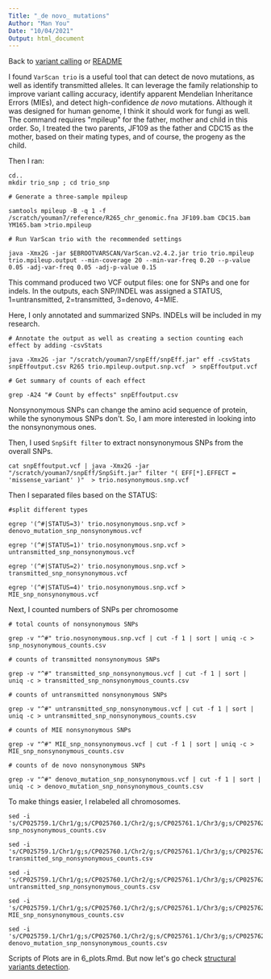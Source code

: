 ```yaml
---
Title: "_de novo_ mutations"
Author: "Man You"
Date: "10/04/2021"
Output: html_document
---
```

Back to [variant calling](https://github.com/manyou7/Bio722_project_genomic_variation/blob/346ee8842927b17bb02dea023d0c9673bbc3098f/3_variant_calling.md) or [README](https://github.com/manyou7/Bio722_project_genomic_variation/blob/73e10cbdcfe81b789a9d6b22b8bbdb2e336b3dda/README.md)

I found ```VarScan trio``` is a useful tool that can detect de novo mutations, as well as identify transmitted alleles. It can leverage the family relationship to improve variant calling accuracy, identify apparent Mendelian Inheritance Errors (MIEs), and detect high-confidence _de novo_ mutations. Although it was designed for human genome, I think it should work for fungi as well. The command requires "mpileup" for the father, mother and child in this order. So, I treated the two parents, JF109 as the father and CDC15 as the mother, based on their mating types, and of course, the progeny as the child. 

Then I ran:

```{bash}
cd..
mkdir trio_snp ; cd trio_snp

# Generate a three-sample mpileup

samtools mpileup -B -q 1 -f /scratch/youman7/reference/R265_chr_genomic.fna JF109.bam CDC15.bam YM165.bam >trio.mpileup

# Run VarScan trio with the recommended settings

java -Xmx2G -jar $EBROOTVARSCAN/VarScan.v2.4.2.jar trio trio.mpileup trio.mpileup.output --min-coverage 20 --min-var-freq 0.20 --p-value 0.05 -adj-var-freq 0.05 -adj-p-value 0.15
```

This command produced two VCF output files: one for SNPs and one for indels. In the outputs, each SNP/INDEL was assigned a STATUS, 1=untransmitted, 2=transmitted, 3=denovo, 4=MIE. 

Here, I only annotated and summarized SNPs. INDELs will be included in my research.

```{bash}
# Annotate the output as well as creating a section counting each effect by adding -csvStats

java -Xmx2G -jar "/scratch/youman7/snpEff/snpEff.jar" eff -csvStats snpEffoutput.csv R265 trio.mpileup.output.snp.vcf  > snpEffoutput.vcf

# Get summary of counts of each effect

grep -A24 "# Count by effects" snpEffoutput.csv
```

Nonsynonymous SNPs can change the amino acid sequence of protein, while the synonymous SNPs don't. So, I am more interested in looking into the nonsynonymous ones.

Then, I used  ```SnpSift filter``` to extract nonsynonymous SNPs from the overall SNPs. 

```{bash}
cat snpEffoutput.vcf | java -Xmx2G -jar "/scratch/youman7/snpEff/SnpSift.jar" filter "( EFF[*].EFFECT = 'missense_variant' )"  > trio.nosynonymous.snp.vcf
```

Then I separated files based on the STATUS:

```{bash}
#split different types 

egrep '(^#|STATUS=3)' trio.nosynonymous.snp.vcf > denovo_mutation_snp_nonsynonymous.vcf

egrep '(^#|STATUS=1)' trio.nosynonymous.snp.vcf > untransmitted_snp_nonsynonymous.vcf

egrep '(^#|STATUS=2)' trio.nosynonymous.snp.vcf > transmitted_snp_nonsynonymous.vcf

egrep '(^#|STATUS=4)' trio.nosynonymous.snp.vcf > MIE_snp_nonsynonymous.vcf
```

Next, I counted numbers of SNPs per chromosome

```{bash}
# total counts of nonsynonymous SNPs

grep -v "^#" trio.nosynonymous.snp.vcf | cut -f 1 | sort | uniq -c > snp_nosynonymous_counts.csv

# counts of transmitted nonsynonymous SNPs

grep -v "^#" transmitted_snp_nonsynonymous.vcf | cut -f 1 | sort | uniq -c > transmitted_snp_nonsynonymous_counts.csv

# counts of untransmitted nonsynonymous SNPs

grep -v "^#" untransmitted_snp_nonsynonymous.vcf | cut -f 1 | sort | uniq -c > untransmitted_snp_nonsynonymous_counts.csv

# counts of MIE nonsynonymous SNPs

grep -v "^#" MIE_snp_nonsynonymous.vcf | cut -f 1 | sort | uniq -c > MIE_snp_nonsynonymous_counts.csv

# counts of de novo nonsynonymous SNPs

grep -v "^#" denovo_mutation_snp_nonsynonymous.vcf | cut -f 1 | sort | uniq -c > denovo_mutation_snp_nonsynonymous_counts.csv
```

To make things easier, I relabeled all chromosomes.

```{bash}
sed -i 's/CP025759.1/Chr1/g;s/CP025760.1/Chr2/g;s/CP025761.1/Chr3/g;s/CP025762.1/Chr4/g;s/CP025763.1/Chr5/g;s/CP025764.1/Chr6/g;s/CP025765.1/Chr7/g;s/CP025766.1/Chr8/g;s/CP025767.1/Chr9/g;s/CP025768.1/Chr10/g;s/CP025769.1/Chr11/g;s/CP025770.1/Chr12/g;s/CP025771.1/Chr13/g;s/CP025772.1/Chr14/g;s/CP025773.1/MT/g' snp_nosynonymous_counts.csv

sed -i 's/CP025759.1/Chr1/g;s/CP025760.1/Chr2/g;s/CP025761.1/Chr3/g;s/CP025762.1/Chr4/g;s/CP025763.1/Chr5/g;s/CP025764.1/Chr6/g;s/CP025765.1/Chr7/g;s/CP025766.1/Chr8/g;s/CP025767.1/Chr9/g;s/CP025768.1/Chr10/g;s/CP025769.1/Chr11/g;s/CP025770.1/Chr12/g;s/CP025771.1/Chr13/g;s/CP025772.1/Chr14/g;s/CP025773.1/MT/g' transmitted_snp_nonsynonymous_counts.csv

sed -i 's/CP025759.1/Chr1/g;s/CP025760.1/Chr2/g;s/CP025761.1/Chr3/g;s/CP025762.1/Chr4/g;s/CP025763.1/Chr5/g;s/CP025764.1/Chr6/g;s/CP025765.1/Chr7/g;s/CP025766.1/Chr8/g;s/CP025767.1/Chr9/g;s/CP025768.1/Chr10/g;s/CP025769.1/Chr11/g;s/CP025770.1/Chr12/g;s/CP025771.1/Chr13/g;s/CP025772.1/Chr14/g;s/CP025773.1/MT/g' untransmitted_snp_nonsynonymous_counts.csv

sed -i 's/CP025759.1/Chr1/g;s/CP025760.1/Chr2/g;s/CP025761.1/Chr3/g;s/CP025762.1/Chr4/g;s/CP025763.1/Chr5/g;s/CP025764.1/Chr6/g;s/CP025765.1/Chr7/g;s/CP025766.1/Chr8/g;s/CP025767.1/Chr9/g;s/CP025768.1/Chr10/g;s/CP025769.1/Chr11/g;s/CP025770.1/Chr12/g;s/CP025771.1/Chr13/g;s/CP025772.1/Chr14/g;s/CP025773.1/MT/g' MIE_snp_nonsynonymous_counts.csv

sed -i 's/CP025759.1/Chr1/g;s/CP025760.1/Chr2/g;s/CP025761.1/Chr3/g;s/CP025762.1/Chr4/g;s/CP025763.1/Chr5/g;s/CP025764.1/Chr6/g;s/CP025765.1/Chr7/g;s/CP025766.1/Chr8/g;s/CP025767.1/Chr9/g;s/CP025768.1/Chr10/g;s/CP025769.1/Chr11/g;s/CP025770.1/Chr12/g;s/CP025771.1/Chr13/g;s/CP025772.1/Chr14/g;s/CP025773.1/MT/g' denovo_mutation_snp_nonsynonymous_counts.csv
```

Scripts of Plots are in 6_plots.Rmd. But now let's go check [structural variants detection](https://github.com/manyou7/Bio722_project_genomic_variation/blob/346ee8842927b17bb02dea023d0c9673bbc3098f/5_structural_variants.md).



